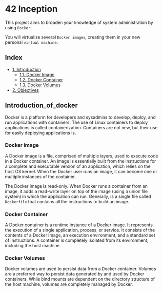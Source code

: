 # 42 Inception

This project aims to broaden your knowledge of system administration by using `Docker`. 

You will virtualize several `Docker images`, creating them in your new personal `virtual machine`.

## Index

- [1. Introduction](#Introduction-of-docker)
    - [1.1. Docker Image](#Docker-Image)
    - [1.2. Docker Container](#Docker-Container)
    - [1.3. Docker Volumes](#Docker-Volumes)
- [2. Objectives](#Objectives)


## Introduction_of_docker

Docker is a platform for developers and sysadmins to develop, deploy, and run applications with containers. The use of Linux containers to deploy applications is called containerization. Containers are not new, but their use for easily deploying applications is.


### Docker Image

A Docker image is a file, comprised of multiple layers, used to execute code in a Docker container. An image is essentially built from the instructions for a complete and executable version of an application, which relies on the host OS kernel. When the Docker user runs an image, it can become one or multiple instances of the container.

The Docker image is read-only. When Docker runs a container from an image, it adds a read-write layer on top of the image (using a union file system) in which the application can run. Generally, is a single file called `Dockerfile` that contains all the instructions to build an image.

### Docker Container

A Docker container is a runtime instance of a Docker image. It represents the execution of a single application, process, or service. It consists of the contents of a Docker image, an execution environment, and a standard set of instructions. A container is completely isolated from its environment, including the host machine. 

### Docker Volumes

Docker volumes are used to persist data from a Docker container. Volumes are a preferred way to persist data generated by and used by Docker containers. While bind mounts are dependent on the directory structure of the host machine, volumes are completely managed by Docker.


